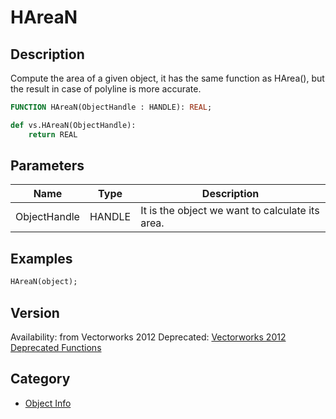 # HAreaN

## Description
Compute the area of a given object, it has the same function as HArea(), but the result in case of polyline is more accurate.

```pascal
FUNCTION HAreaN(ObjectHandle : HANDLE): REAL;
```

```python
def vs.HAreaN(ObjectHandle):
    return REAL
```

## Parameters
|Name|Type|Description|
|---|---|---|
|ObjectHandle|HANDLE|It is the object we want to calculate its area.|

## Examples
```pascal
HAreaN(object);
```

## Version
Availability: from Vectorworks 2012
Deprecated: [Vectorworks 2012 Deprecated Functions](../../Common/Versions/Vectorworks%202012.md)

## Category
* [Object Info](../Categories/Object%20Info.md)
